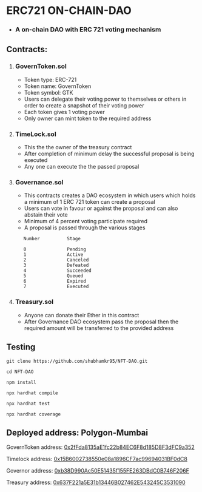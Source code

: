 # ERC721 ON-CHAIN-DAO

- ### A on-chain DAO with ERC 721 voting mechanism

## Contracts:

1. ### GovernToken.sol

   - Token type: ERC-721
   - Token name: GovernToken
   - Token symbol: GTK
   - Users can delegate their voting power to themselves or others in order to create a snapshot of their voting power
   - Each token gives 1 voting power
   - Only owner can mint token to the required address

2. ### TimeLock.sol

   - This the the owner of the treasury contract
   - After completion of minimum delay the successful proposal is being executed
   - Any one can execute the the passed proposal

3. ### Governance.sol

   - This contracts creates a DAO ecosystem in which users which holds a minimum of 1 ERC 721 token can create a proposal
   - Users can vote in favour or against the proposal and can also abstain their vote
   - Minimum of 4 percent voting participate required
   - A proposal is passed through the various stages

   ```
      Number          Stage

      0               Pending
      1               Active
      2               Canceled
      3               Defeated
      4               Succeeded
      5               Queued
      6               Expired
      7               Executed
   ```

4. ### Treasury.sol

   - Anyone can donate their Ether in this contract
   - After Governance DAO ecosystem pass the proposal then the required amount will be transferred to the provided address

## Testing

```
git clone https://github.com/shubhamkr95/NFT-DAO.git

cd NFT-DAO

npm install

npx hardhat compile

npx hardhat test

npx hardhat coverage

```

## Deployed address: Polygon-Mumbai

GovernToken address: [0x2fFda8135aE1fc22b84EC6F8d185D8F3dFC9a352](https://mumbai.polygonscan.com/address/0x2fFda8135aE1fc22b84EC6F8d185D8F3dFC9a352)

Timelock address: [0x15B6002738550e08a1896CF7ac99694031BF0dC8](https://mumbai.polygonscan.com/address/0x15B6002738550e08a1896CF7ac99694031BF0dC8)

Governor address: [0xb38D990Ac50E51435f155FE263DBdC0B746F206F](https://mumbai.polygonscan.com/address/0xb38D990Ac50E51435f155FE263DBdC0B746F206F)

Treasury address: [0x637F221a5E31b13446B027462E543245C3531090](https://mumbai.polygonscan.com/address/0x637F221a5E31b13446B027462E543245C3531090)
